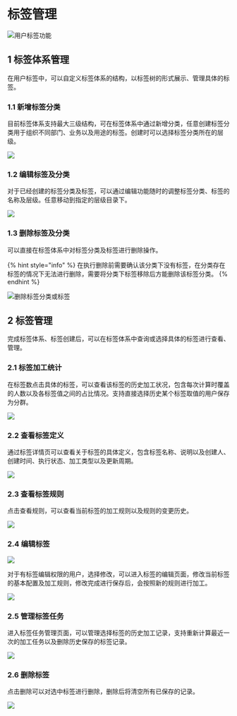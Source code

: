 # 标签管理

![&#x7528;&#x6237;&#x6807;&#x7B7E;&#x529F;&#x80FD;](../../../.gitbook/assets/image%20%28338%29%20%281%29.png)

## 1 标签体系管理

在用户标签中，可以自定义标签体系的结构，以标签树的形式展示、管理具体的标签。

### 1.1 新增标签分类

目前标签体系支持最大三级结构，可在标签体系中通过新增分类，任意创建标签分类用于组织不同部门、业务以及用途的标签。创建时可以选择标签分类所在的层级。

![](../../../.gitbook/assets/xin-zeng-biao-qian-fen-lei-.gif)

### 1.2 编辑标签及分类

对于已经创建的标签分类及标签，可以通过编辑功能随时的调整标签分类、标签的名称及层级。任意移动到指定的层级目录下。

![](../../../.gitbook/assets/image%20%28338%29.png)

### 1.3 删除标签及分类

可以直接在标签体系中对标签分类及标签进行删除操作。

{% hint style="info" %}
在执行删除前需要确认该分类下没有标签，在分类存在标签的情况下无法进行删除，需要将分类下标签移除后方能删除该标签分类。
{% endhint %}

![&#x5220;&#x9664;&#x6807;&#x7B7E;&#x5206;&#x7C7B;&#x6216;&#x6807;&#x7B7E;](../../../.gitbook/assets/shan-chu-biao-qian-.gif)

## 2 标签管理

完成标签体系、标签创建后，可以在标签体系中查询或选择具体的标签进行查看、管理。

### 2.1 标签加工统计

在标签数点击具体的标签，可以查看该标签的历史加工状况，包含每次计算时覆盖的人数以及各标签值之间的占比情况。支持直接选择历史某个标签取值的用户保存为分群。

![](../../../.gitbook/assets/image%20%28324%29.png)

### 2.2 查看标签定义

通过标签详情页可以查看关于标签的具体定义，包含标签名称、说明以及创建人、创建时间、执行状态、加工类型以及更新周期。

![](../../../.gitbook/assets/image%20%28343%29.png)

### 2.3 查看标签规则

点击查看规则，可以查看当前标签的加工规则以及规则的变更历史。

![](../../../.gitbook/assets/image%20%28311%29.png)

### 2.4 编辑标签

![](../../../.gitbook/assets/image%20%28329%29.png)

对于有标签编辑权限的用户，选择修改，可以进入标签的编辑页面，修改当前标签的基本配置及加工规则，修改完成进行保存后，会按照新的规则进行加工。

![](../../../.gitbook/assets/image%20%28326%29.png)

### 2.5 管理标签任务

进入标签任务管理页面，可以管理选择标签的历史加工记录，支持重新计算最近一次的加工任务以及删除历史保存的标签记录。

![](../../../.gitbook/assets/image%20%28339%29.png)

### 2.6 删除标签

点击删除可以对选中标签进行删除，删除后将清空所有已保存的记录。

![](../../../.gitbook/assets/image%20%28321%29.png)

